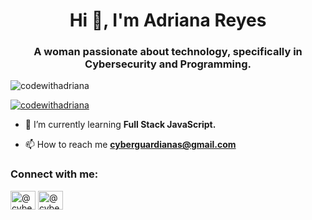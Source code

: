 <h1 align="center">Hi 👋, I'm Adriana Reyes</h1>
<h3 align="center">A woman passionate about technology, specifically in Cybersecurity and Programming.</h3>

<p align="left"> <img src="https://komarev.com/ghpvc/?username=codewithadriana&label=Profile%20views&color=0e75b6&style=flat" alt="codewithadriana" /> </p>

<p align="left"> <a href="https://github.com/ryo-ma/github-profile-trophy"><img src="https://github-profile-trophy.vercel.app/?username=codewithadriana" alt="codewithadriana" /></a> </p>

- 🌱 I’m currently learning **Full Stack JavaScript.**

- 📫 How to reach me **cyberguardianas@gmail.com**

<h3 align="left">Connect with me:</h3>
<p align="left">
<a href="https://instagram.com/@cyberguardianas" target="blank"><img align="center" src="https://raw.githubusercontent.com/rahuldkjain/github-profile-readme-generator/master/src/images/icons/Social/instagram.svg" alt="@cyberguardianas" height="30" width="40" /></a>
<a href="https://www.youtube.com/channel/UCWT0Ocoe1PpCtWJnkqcI2uw" target="blank"><img align="center" src="https://raw.githubusercontent.com/rahuldkjain/github-profile-readme-generator/master/src/images/icons/Social/youtube.svg" alt="@cyberguardianasoficial" height="30" width="40" /></a>
</p>
